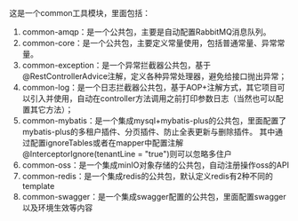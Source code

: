 这是一个common工具模块，里面包括：  
1. common-amqp：是一个公共包，主要是自动配置RabbitMQ消息队列。
2. common-core：是一个公共包，主要定义常量使用，包括普通常量、异常常量。
3. common-exception：是一个异常拦截器公共包，基于@RestControllerAdvice注解，定义各种异常处理器，避免给接口抛出异常；  
4. common-log：是一个日志拦截器公共包，基于AOP+注解方式，其它项目可以引入并使用，自动在controller方法调用之前打印参数日志（当然也可以配置其它方法）；
5. common-mybatis：是一个集成mysql+mybatis-plus的公共包，里面配置了mybatis-plus的多租户插件、分页插件、防止全表更新与删除插件。 其中通过配置ignoreTables或者在mapper中配置注解@InterceptorIgnore(tenantLine = "true")则可以忽略多住户  
6. common-oss：是一个集成minIO对象存储的公共包，自动注册操作oss的API
7. common-redis：是一个集成redis的公共包，默认定义redis有2种不同的template
8. common-swagger：是一个集成swagger配置的公共包，里面配置swagger以及环境生效等内容
